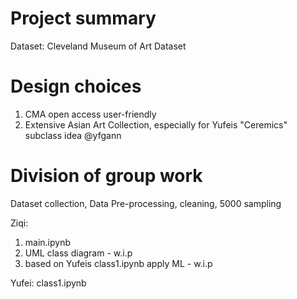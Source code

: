 # Project summary
Dataset: Cleveland Museum of Art Dataset


# Design choices
1. CMA open access user-friendly
2. Extensive Asian Art Collection, especially for Yufeis "Ceremics" subclass idea @yfgann


# Division of group work
Dataset collection, Data Pre-processing, cleaning, 5000 sampling

Ziqi:
1. main.ipynb
2. UML class diagram - w.i.p
3. based on Yufeis class1.ipynb apply ML - w.i.p


Yufei:
class1.ipynb

